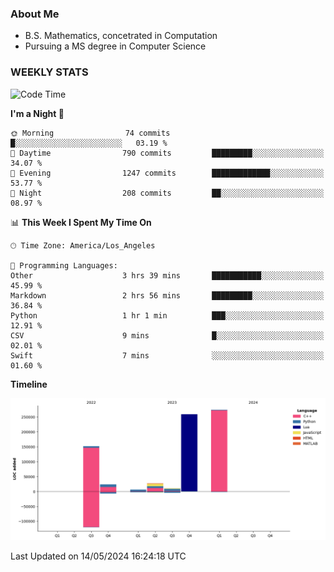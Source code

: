 ### About Me

- B.S. Mathematics, concetrated in Computation
- Pursuing a MS degree in Computer Science


### WEEKLY STATS
<!--START_SECTION:waka-->
![Code Time](http://img.shields.io/badge/Code%20Time-68%20hrs%203%20mins-blue)

**I'm a Night 🦉** 

```text
🌞 Morning                74 commits          █░░░░░░░░░░░░░░░░░░░░░░░░   03.19 % 
🌆 Daytime                790 commits         █████████░░░░░░░░░░░░░░░░   34.07 % 
🌃 Evening                1247 commits        █████████████░░░░░░░░░░░░   53.77 % 
🌙 Night                  208 commits         ██░░░░░░░░░░░░░░░░░░░░░░░   08.97 % 
```


📊 **This Week I Spent My Time On** 

```text
🕑︎ Time Zone: America/Los_Angeles

💬 Programming Languages: 
Other                    3 hrs 39 mins       ███████████░░░░░░░░░░░░░░   45.99 % 
Markdown                 2 hrs 56 mins       █████████░░░░░░░░░░░░░░░░   36.84 % 
Python                   1 hr 1 min          ███░░░░░░░░░░░░░░░░░░░░░░   12.91 % 
CSV                      9 mins              █░░░░░░░░░░░░░░░░░░░░░░░░   02.01 % 
Swift                    7 mins              ░░░░░░░░░░░░░░░░░░░░░░░░░   01.60 % 
```

**Timeline**

![Lines of Code chart](https://raw.githubusercontent.com/nickocruzm/nickocruzm/main/assets/bar_graph.png)


 Last Updated on 14/05/2024 16:24:18 UTC
<!--END_SECTION:waka-->
